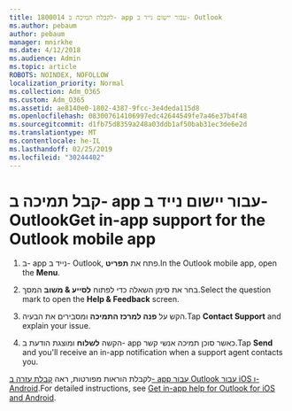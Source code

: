```yaml
---
title: 1800014 לקבלת תמיכה ב- app עבור יישום נייד ב- Outlook
ms.author: pebaum
author: pebaum
manager: mnirkhe
ms.date: 4/12/2018
ms.audience: Admin
ms.topic: article
ROBOTS: NOINDEX, NOFOLLOW
localization_priority: Normal
ms.collection: Adm_O365
ms.custom: Adm_O365
ms.assetid: ae8140e0-1802-4387-9fcc-3e4deda115d8
ms.openlocfilehash: 083007614106997edc42644549fe7a46e37b4f48
ms.sourcegitcommit: d1fb75d8359a248a03ddb1af50bab31ec3de6e2d
ms.translationtype: MT
ms.contentlocale: he-IL
ms.lasthandoff: 02/25/2019
ms.locfileid: "30244402"
---
```

# <a name="get-in-app-support-for-the-outlook-mobile-app"></a><span data-ttu-id="c5a9c-102">קבל תמיכה ב- app עבור יישום נייד ב- Outlook</span><span class="sxs-lookup"><span data-stu-id="c5a9c-102">Get in-app support for the Outlook mobile app</span></span>

1. <span data-ttu-id="c5a9c-103">ב- app נייד ב- Outlook, פתח את **תפריט**.</span><span class="sxs-lookup"><span data-stu-id="c5a9c-103">In the Outlook mobile app, open the **Menu**.</span></span>
    
2. <span data-ttu-id="c5a9c-104">בחר את סימן השאלה כדי לפתוח **לסייע &amp; משוב** המסך.</span><span class="sxs-lookup"><span data-stu-id="c5a9c-104">Select the question mark to open the **Help &amp; Feedback** screen.</span></span> 
    
3. <span data-ttu-id="c5a9c-105">הקש על **פנה למרכז התמיכה** ומסבירים את הבעיה.</span><span class="sxs-lookup"><span data-stu-id="c5a9c-105">Tap **Contact Support** and explain your issue.</span></span> 
    
4. <span data-ttu-id="c5a9c-106">הקשה **לשלוח** ומוצגת הודעת ב- app כאשר סוכן תמיכה אנשי קשר.</span><span class="sxs-lookup"><span data-stu-id="c5a9c-106">Tap **Send** and you'll receive an in-app notification when a support agent contacts you.</span></span> 
    
<span data-ttu-id="c5a9c-107">לקבלת הוראות מפורטות, ראה [קבלת עזרה ב- app עבור Outlook עבור iOS ו- Android](https://support.office.com/article/218a22d1-9fa5-4889-b689-de1c63493243.aspx#ID0EAABAAA=Contact_Support).</span><span class="sxs-lookup"><span data-stu-id="c5a9c-107">For detailed instructions, see [Get in-app help for Outlook for iOS and Android](https://support.office.com/article/218a22d1-9fa5-4889-b689-de1c63493243.aspx#ID0EAABAAA=Contact_Support).</span></span>
